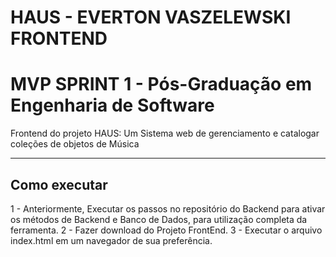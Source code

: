 # HAUS - EVERTON VASZELEWSKI FRONTEND
# MVP SPRINT 1 - Pós-Graduação em Engenharia de Software

Frontend do projeto HAUS: Um Sistema web de gerenciamento e catalogar coleções de objetos de Música

---
## Como executar

1 - Anteriormente, Executar os passos no repositório do Backend para ativar os métodos de Backend e Banco de Dados, para utilização completa da ferramenta.
2 - Fazer download do Projeto FrontEnd.
3 - Executar o arquivo index.html em um navegador de sua preferência.
